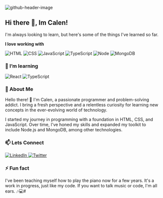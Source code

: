 ![github-header-image](https://github.com/CalenCoop/CalenCoop/assets/127441048/3b7c7f01-75fc-4a2b-bfa5-4dc3894d1f15)

## Hi there 👋, Im Calen!

I'm always looking to learn, but here's some of the things I've learned so far.

**I love working with**

<div display="flex">
<img src="https://img.shields.io/badge/HTML-239120?style=for-the-badge&logo=html5&logoColor=white" alt="HTML">
  <img src="https://img.shields.io/badge/css3-%231572B6.svg?style=for-the-badge&logo=css3&logoColor=white" alt="CSS"/>
  <img src="https://img.shields.io/badge/JavaScript-323330?style=for-the-badge&logo=javascript&logoColor=F7DF1E" alt="JavaScript"/>
  <img src="https://img.shields.io/badge/typescript-%23007ACC.svg?style=for-the-badge&logo=typescript&logoColor=white" alt="TypeScript"/>
  <img src="https://img.shields.io/badge/Node.js-43853D?style=for-the-badge&logo=node.js&logoColor=white" alt="Node"/>
  <img src="https://img.shields.io/badge/MongoDB-4EA94B?style=for-the-badge&logo=mongodb&logoColor=white" alt="MongoDB"/>
  
</div>

### 🌱 I’m learning

<div display="flex">
  <img src="https://img.shields.io/badge/react-%2320232a.svg?style=for-the-badge&logo=react&logoColor=%2361DAFB" alt="React"/>
  <img src="https://img.shields.io/badge/TypeScript-007ACC?style=for-the-badge&logo=typescript&logoColor=white" alt="TypeScript"/>

  
</div>

### 🤔 About Me

Hello there! 👋 I'm Calen, a passionate programmer and problem-solving addict. I bring a fresh perspective and a relentless curiosity for learning new concepts in the ever-evolving world of technology.

I started my journey in programming with a foundation in HTML, CSS, and JavaScript. Over time, I've honed my skills and expanded my toolkit to include Node.js and MongoDB, among other technologies. 

### 📫 Lets Connect

<div display="flex">
  <a href="www.linkedin.com/in/calencooper">
    <img src="https://img.shields.io/badge/linkedin-%230077B5.svg?style=for-the-badge&logo=linkedin&logoColor=white" alt="LinkedIn"/>
  </a>
  <a href="https://twitter.com/CalenCoop">
    <img src="https://img.shields.io/badge/CalenCoop-%231DA1F2.svg?style=for-the-badge&logo=Twitter&logoColor=white" alt="Twitter"/>
  </a>
</div>

### ⚡ Fun fact

I've been teaching myself how to play the piano now for a few years. It's a work in progress, just like my code. If you want to talk music or code, I'm all ears. 🎶💻# 
